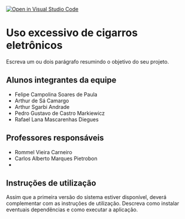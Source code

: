 [![Open in Visual Studio Code](https://classroom.github.com/assets/open-in-vscode-c66648af7eb3fe8bc4f294546bfd86ef473780cde1dea487d3c4ff354943c9ae.svg)](https://classroom.github.com/online_ide?assignment_repo_id=7609181&assignment_repo_type=AssignmentRepo)
# Uso excessivo de cigarros eletrônicos
Escreva um ou dois  parágrafo resumindo o objetivo do seu projeto.

## Alunos integrantes da equipe

* Felipe Campolina Soares de Paula
* Arthur de Sá Camargo
* Arthur Sgarbi Andrade
* Pedro Gustavo de Castro Markiewicz
* Rafael Lana Mascarenhas Diegues

## Professores responsáveis

* Rommel Vieira Carneiro
* Carlos Alberto Marques Pietrobon
* 

## Instruções de utilização

Assim que a primeira versão do sistema estiver disponível, deverá complementar com as instruções de utilização. Descreva como instalar eventuais dependências e como executar a aplicação.
